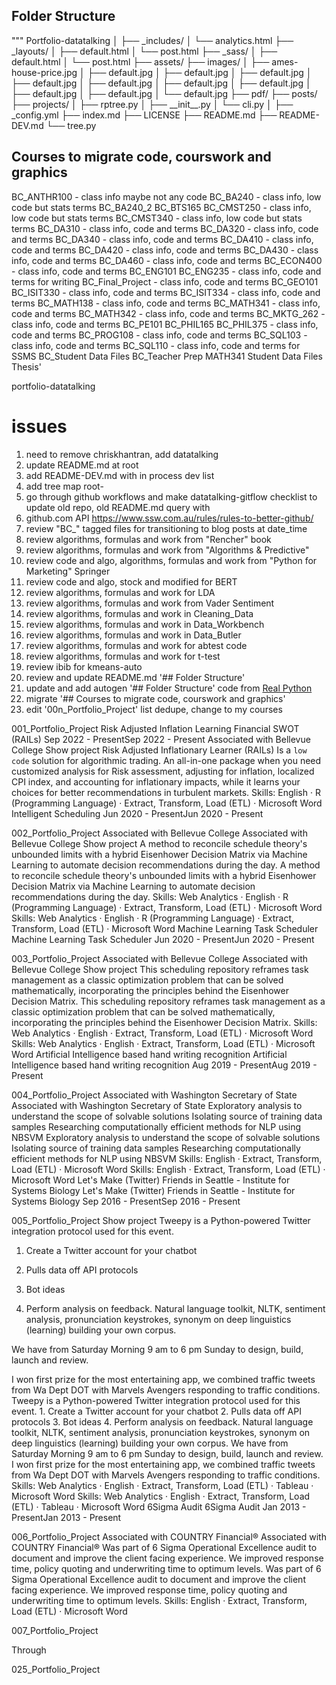 

## Folder Structure
<p>
"""
Portfolio-datatalking
│
├── _includes/
│   └── analytics.html
├── _layouts/
│   ├── default.html
│   └── post.html
├── _sass/
│   ├── default.html
│   └── post.html
├── assets/
├── images/
│   ├── ames-house-price.jpg
│   ├── default.jpg
│   ├── default.jpg
│   ├── default.jpg
│   ├── default.jpg
│   ├── default.jpg
│   ├── default.jpg
│   ├── default.jpg
│   ├── default.jpg
│   ├── default.jpg
│   └── default.jpg
├── pdf/
├── posts/
├── projects/
│   ├── rptree.py
│   ├── __init__.py
│   └── cli.py
│
├── _config.yml
├── index.md
├── LICENSE
├── README.md
├── README-DEV.md
└── tree.py
<p>


## Courses to migrate code, courswork and graphics
BC_ANTHR100 - class info maybe not any code
BC_BA240 - class info, low code but stats terms
BC_BA240_2
BC_BTS165
BC_CMST250 - class info, low code but stats terms
BC_CMST340 - class info, low code but stats terms
BC_DA310 - class info, code and terms
BC_DA320 - class info, code and terms
BC_DA340 - class info, code and terms
BC_DA410 - class info, code and terms
BC_DA420 - class info, code and terms
BC_DA430 - class info, code and terms
BC_DA460 - class info, code and terms
BC_ECON400 - class info, code and terms
BC_ENG101
BC_ENG235 - class info, code and terms for writing
BC_Final_Project - class info, code and terms
BC_GEO101
BC_ISIT330 - class info, code and terms
BC_ISIT334 - class info, code and terms
BC_MATH138 - class info, code and terms
BC_MATH341 - class info, code and terms
BC_MATH342 - class info, code and terms
BC_MKTG_262 - class info, code and terms
BC_PE101
BC_PHIL165
BC_PHIL375 - class info, code and terms
BC_PROG108 - class info, code and terms
BC_SQL103 - class info, code and terms
BC_SQL110 - class info, code and terms for SSMS
BC_Student Data Files
BC_Teacher Prep
MATH341
Student Data Files
Thesis'


portfolio-datatalking
# issues
1. need to remove chriskhantran, add datatalking
2. update README.md at root
3. add README-DEV.md with in process dev list
4. add tree map root-
5. go through github workflows and make datatalking-gitflow checklist to update old repo, old README.md query with 
6. github.com API https://www.ssw.com.au/rules/rules-to-better-github/
6. review "BC_" tagged files for transitioning to blog posts at date_time
7. review algorithms, formulas and work from "Rencher" book
8. review algorithms, formulas and work from "Algorithms & Predictive"
9. review code and algo, algorithms, formulas and work from "Python for Marketing" Springer
10. review code and algo, stock and modified for BERT
11. review algorithms, formulas and work for LDA
12. review algorithms, formulas and work from Vader Sentiment
13. review algorithms, formulas and work in Cleaning_Data
13. review algorithms, formulas and work in Data_Workbench
13. review algorithms, formulas and work in Data_Butler
13. review algorithms, formulas and work for abtest code
13. review algorithms, formulas and work for t-test
14. review ibib for kmeans-auto
15. review and update README.md '## Folder Structure'
16. update and add autogen '## Folder Structure' code from [Real Python](https://realpython.com/directory-tree-generator-python/)
17. migrate '## Courses to migrate code, courswork and graphics'
18. edit '00n_Portfolio_Project' list dedupe, change to my courses
 

001_Portfolio_Project
Risk Adjusted Inflation Learning Financial SWOT (RAILs)
Sep 2022 - PresentSep 2022 - Present
Associated with Bellevue College
Show project
Risk Adjusted Inflationary Learner (RAILs) Is a `low code` solution for algorithmic trading. An all-in-one package when you need customized analysis for Risk assessment, adjusting for inflation, localized CPI index, and accounting for inflationary impacts, while it learns your choices for better recommendations in turbulent markets.
Skills: English · R (Programming Language) · Extract, Transform, Load (ETL) · Microsoft Word
Intelligent Scheduling
Jun 2020 - PresentJun 2020 - Present


002_Portfolio_Project
Associated with Bellevue College
Associated with Bellevue College
Show project
A method to reconcile schedule theory's unbounded limits with a hybrid Eisenhower Decision Matrix via Machine Learning to automate decision recommendations during the day.
A method to reconcile schedule theory's unbounded limits with a hybrid Eisenhower Decision Matrix via Machine Learning to automate decision recommendations during the day.
Skills: Web Analytics · English · R (Programming Language) · Extract, Transform, Load (ETL) · Microsoft Word
Skills: Web Analytics · English · R (Programming Language) · Extract, Transform, Load (ETL) · Microsoft Word
Machine Learning Task Scheduler
Machine Learning Task Scheduler
Jun 2020 - PresentJun 2020 - Present

003_Portfolio_Project
Associated with Bellevue College
Associated with Bellevue College
Show project
This scheduling repository reframes task management as a classic optimization problem that can be solved mathematically, incorporating the principles behind the Eisenhower Decision Matrix.
This scheduling repository reframes task management as a classic optimization problem that can be solved mathematically, incorporating the principles behind the Eisenhower Decision Matrix.
Skills: Web Analytics · English · Extract, Transform, Load (ETL) · Microsoft Word
Skills: Web Analytics · English · Extract, Transform, Load (ETL) · Microsoft Word
Artificial Intelligence based hand writing recognition
Artificial Intelligence based hand writing recognition
Aug 2019 - PresentAug 2019 - Present

004_Portfolio_Project
Associated with Washington Secretary of State
Associated with Washington Secretary of State
Exploratory analysis to understand the scope of solvable solutions
Isolating source of training data samples
Researching computationally efficient methods for NLP using NBSVM
Exploratory analysis to understand the scope of solvable solutions Isolating source of training data samples Researching computationally efficient methods for NLP using NBSVM
Skills: English · Extract, Transform, Load (ETL) · Microsoft Word
Skills: English · Extract, Transform, Load (ETL) · Microsoft Word
Let's Make (Twitter) Friends in Seattle - Institute for Systems Biology
Let's Make (Twitter) Friends in Seattle - Institute for Systems Biology
Sep 2016 - PresentSep 2016 - Present

005_Portfolio_Project
Show project
Tweepy is a Python-powered Twitter integration protocol used for this event.
1. Create a Twitter account for your chatbot

2. Pulls data off API protocols

3. Bot ideas

4. Perform analysis on feedback. Natural language toolkit, NLTK, sentiment analysis, pronunciation keystrokes, synonym on deep linguistics (learning) building your own corpus.

We have from Saturday Morning 9 am to 6 pm Sunday to design, build, launch and review.

I won first prize for the most entertaining app, we combined traffic tweets from Wa Dept DOT with Marvels Avengers responding to traffic conditions.
Tweepy is a Python-powered Twitter integration protocol used for this event. 1. Create a Twitter account for your chatbot 2. Pulls data off API protocols 3. Bot ideas 4. Perform analysis on feedback. Natural language toolkit, NLTK, sentiment analysis, pronunciation keystrokes, synonym on deep linguistics (learning) building your own corpus. We have from Saturday Morning 9 am to 6 pm Sunday to design, build, launch and review. I won first prize for the most entertaining app, we combined traffic tweets from Wa Dept DOT with Marvels Avengers responding to traffic conditions.
Skills: Web Analytics · English · Extract, Transform, Load (ETL) · Tableau · Microsoft Word
Skills: Web Analytics · English · Extract, Transform, Load (ETL) · Tableau · Microsoft Word
6Sigma Audit
6Sigma Audit
Jan 2013 - PresentJan 2013 - Present

006_Portfolio_Project
Associated with COUNTRY Financial®
Associated with COUNTRY Financial®
Was part of 6 Sigma Operational Excellence audit to document and improve the client facing experience. We improved response time, policy quoting and underwriting time to optimum levels.
Was part of 6 Sigma Operational Excellence audit to document and improve the client facing experience. We improved response time, policy quoting and underwriting time to optimum levels.
Skills: English · Extract, Transform, Load (ETL) · Microsoft Word

007_Portfolio_Project

Through

025_Portfolio_Project